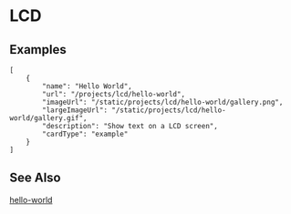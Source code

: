 # LCD

## Examples

```codecard
[
    {
        "name": "Hello World",
        "url": "/projects/lcd/hello-world",
        "imageUrl": "/static/projects/lcd/hello-world/gallery.png",
        "largeImageUrl": "/static/projects/lcd/hello-world/gallery.gif",
        "description": "Show text on a LCD screen",
        "cardType": "example"
    }
]
```

## See Also

[hello-world](/projects/lcd/hello-world)